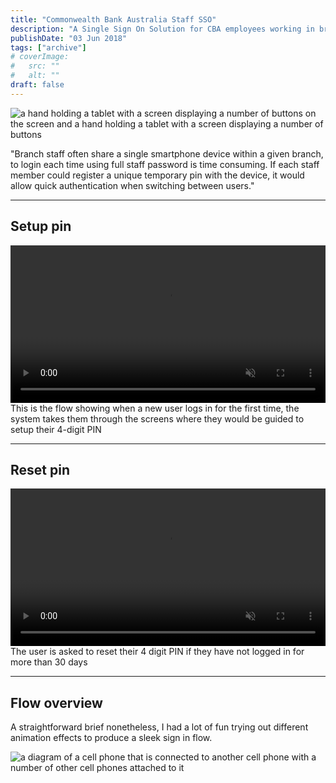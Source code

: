 ```yaml
---
title: "Commonwealth Bank Australia Staff SSO"
description: "A Single Sign On Solution for CBA employees working in branch"
publishDate: "03 Jun 2018"
tags: ["archive"]
# coverImage:
#   src: ""
#   alt: ""
draft: false
---
```


![a hand holding a tablet with a screen displaying a number of buttons on the screen and a hand holding a tablet with a screen displaying a number of buttons](https://res.cloudinary.com/ddgt1wiwm/image/upload/f_auto,q_auto/v1/twenty-four-assets/cbaSSO-Landing)

"Branch staff often share a single smartphone device within a given branch, to login each time using full staff password is time consuming. If each staff member could register a unique temporary pin with the device, it would allow quick authentication when switching between users."

---

## Setup pin

<video width="100%" autoplay loop muted  >
    <source  src="https://res.cloudinary.com/ddgt1wiwm/video/upload/f_auto:video,q_auto/v1/twenty-four-assets/cbaSSO-setupPin" > 
</video>
This is the flow showing when a new user logs in for the first time, the system takes them through the screens where they would be guided to setup their 4-digit PIN

---

## Reset pin

<video width="100%" autoplay loop muted >
    <source  src="https://res.cloudinary.com/ddgt1wiwm/video/upload/f_auto:video,q_auto/v1/twenty-four-assets/cbaSSO-resetPin" type="video/mp4" > 
</video>
The user is asked to reset their 4 digit PIN if they have not logged in for more than 30 days

---

## Flow overview

A straightforward brief nonetheless, I had a lot of fun trying out different animation effects to produce a sleek sign in flow.

![a diagram of a cell phone that is connected to another cell phone with a number of other cell phones attached to it](https://res.cloudinary.com/ddgt1wiwm/image/upload/f_auto,q_auto/v1/twenty-four-assets/cbaSSO-Diagram)
